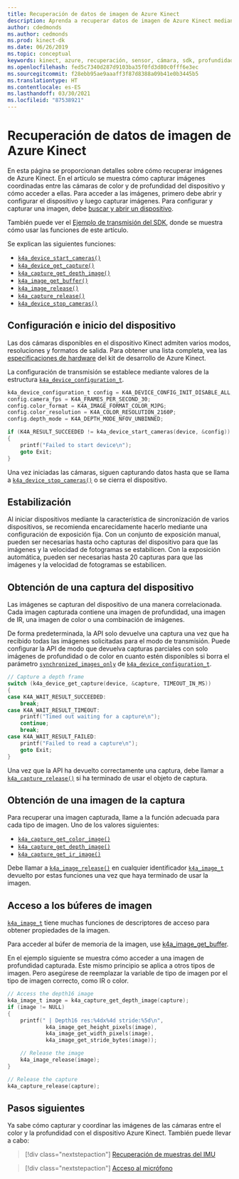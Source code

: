 ```yaml
---
title: Recuperación de datos de imagen de Azure Kinect
description: Aprenda a recuperar datos de imagen de Azure Kinect mediante el SDK del sensor Kinect.
author: cdedmonds
ms.author: cedmonds
ms.prod: kinect-dk
ms.date: 06/26/2019
ms.topic: conceptual
keywords: kinect, azure, recuperación, sensor, cámara, sdk, profundidad, rgb, imágenes, color, captura, resolución, búfer
ms.openlocfilehash: fed5c7340d287d9103ba35f0fd3d80c0fff6e3ec
ms.sourcegitcommit: f28ebb95ae9aaaff3f87d8388a09b41e0b3445b5
ms.translationtype: HT
ms.contentlocale: es-ES
ms.lasthandoff: 03/30/2021
ms.locfileid: "87538921"
---
```

# <a name="retrieve-azure-kinect-image-data"></a>Recuperación de datos de imagen de Azure Kinect

En esta página se proporcionan detalles sobre cómo recuperar imágenes de Azure Kinect. En el artículo se muestra cómo capturar imágenes coordinadas entre las cámaras de color y de profundidad del dispositivo y cómo acceder a ellas. Para acceder a las imágenes, primero debe abrir y configurar el dispositivo y luego capturar imágenes.
Para configurar y capturar una imagen, debe [buscar y abrir un dispositivo](find-then-open-device.md).

También puede ver el [Ejemplo de transmisión del SDK](https://github.com/microsoft/Azure-Kinect-Sensor-SDK/tree/develop/examples/streaming), donde se muestra cómo usar las funciones de este artículo.

Se explican las siguientes funciones:

- [`k4a_device_start_cameras()`](https://microsoft.github.io/Azure-Kinect-Sensor-SDK/master/group___functions_gaad7a85e1e5471810262442fc4a8e217a.html#gaad7a85e1e5471810262442fc4a8e217a)
- [`k4a_device_get_capture()`](https://microsoft.github.io/Azure-Kinect-Sensor-SDK/master/group___functions_ga4dac757a33657f4d3dbf1ae8b21c158a.html#ga4dac757a33657f4d3dbf1ae8b21c158a)
- [`k4a_capture_get_depth_image()`](https://microsoft.github.io/Azure-Kinect-Sensor-SDK/master/group___functions_gafa03513da96bf6b8c254fc11a04ee6d6.html#gafa03513da96bf6b8c254fc11a04ee6d6)
- [`k4a_image_get_buffer()`](https://microsoft.github.io/Azure-Kinect-Sensor-SDK/master/group___functions_ga2ef070cf4e543cd0f726478af332546e.html#ga2ef070cf4e543cd0f726478af332546e)
- [`k4a_image_release()`](https://microsoft.github.io/Azure-Kinect-Sensor-SDK/master/group___functions_ga27c81863b13fafc3934a32935a014e9f.html#ga27c81863b13fafc3934a32935a014e9f)
- [`k4a_capture_release()`](https://microsoft.github.io/Azure-Kinect-Sensor-SDK/master/group___functions_ga0ed6f74ec403c3eac1b8ef3afb32cee6.html#ga0ed6f74ec403c3eac1b8ef3afb32cee6)
- [`k4a_device_stop_cameras()`](https://microsoft.github.io/Azure-Kinect-Sensor-SDK/master/group___functions_ga4fa0e0a011a7105309ad97f081a5d6b8.html#ga4fa0e0a011a7105309ad97f081a5d6b8)
  
## <a name="configure-and-start-the-device"></a>Configuración e inicio del dispositivo

Las dos cámaras disponibles en el dispositivo Kinect admiten varios modos, resoluciones y formatos de salida. Para obtener una lista completa, vea las [especificaciones de hardware](hardware-specification.md) del kit de desarrollo de Azure Kinect.

La configuración de transmisión se establece mediante valores de la estructura [`k4a_device_configuration_t`](https://microsoft.github.io/Azure-Kinect-Sensor-SDK/master/structk4a__device__configuration__t.html).

```C
k4a_device_configuration_t config = K4A_DEVICE_CONFIG_INIT_DISABLE_ALL;
config.camera_fps = K4A_FRAMES_PER_SECOND_30;
config.color_format = K4A_IMAGE_FORMAT_COLOR_MJPG;
config.color_resolution = K4A_COLOR_RESOLUTION_2160P;
config.depth_mode = K4A_DEPTH_MODE_NFOV_UNBINNED;

if (K4A_RESULT_SUCCEEDED != k4a_device_start_cameras(device, &config))
{
    printf("Failed to start device\n");
    goto Exit;
}
```

Una vez iniciadas las cámaras, siguen capturando datos hasta que se llama a [`k4a_device_stop_cameras()`](https://microsoft.github.io/Azure-Kinect-Sensor-SDK/master/group___functions_ga4fa0e0a011a7105309ad97f081a5d6b8.html#ga4fa0e0a011a7105309ad97f081a5d6b8) o se cierra el dispositivo.

## <a name="stabilization"></a>Estabilización

Al iniciar dispositivos mediante la característica de sincronización de varios dispositivos, se recomienda encarecidamente hacerlo mediante una configuración de exposición fija.
Con un conjunto de exposición manual, pueden ser necesarias hasta ocho capturas del dispositivo para que las imágenes y la velocidad de fotogramas se estabilicen. Con la exposición automática, pueden ser necesarias hasta 20 capturas para que las imágenes y la velocidad de fotogramas se estabilicen.

## <a name="get-a-capture-from-the-device"></a>Obtención de una captura del dispositivo

Las imágenes se capturan del dispositivo de una manera correlacionada. Cada imagen capturada contiene una imagen de profundidad, una imagen de IR, una imagen de color o una combinación de imágenes.

De forma predeterminada, la API solo devuelve una captura una vez que ha recibido todas las imágenes solicitadas para el modo de transmisión. Puede configurar la API de modo que devuelva capturas parciales con solo imágenes de profundidad o de color en cuanto estén disponibles si borra el parámetro [`synchronized_images_only`](https://microsoft.github.io/Azure-Kinect-Sensor-SDK/master/structk4a__device__configuration__t_a8208974f05d89fc1362c6a0900bdef4d.html#a8208974f05d89fc1362c6a0900bdef4d) de [`k4a_device_configuration_t`](https://microsoft.github.io/Azure-Kinect-Sensor-SDK/master/structk4a__device__configuration__t.html).

```C
// Capture a depth frame
switch (k4a_device_get_capture(device, &capture, TIMEOUT_IN_MS))
{
case K4A_WAIT_RESULT_SUCCEEDED:
    break;
case K4A_WAIT_RESULT_TIMEOUT:
    printf("Timed out waiting for a capture\n");
    continue;
    break;
case K4A_WAIT_RESULT_FAILED:
    printf("Failed to read a capture\n");
    goto Exit;
}
```

Una vez que la API ha devuelto correctamente una captura, debe llamar a [`k4a_capture_release()`](https://microsoft.github.io/Azure-Kinect-Sensor-SDK/master/group___functions_ga0ed6f74ec403c3eac1b8ef3afb32cee6.html#ga0ed6f74ec403c3eac1b8ef3afb32cee6) si ha terminado de usar el objeto de captura.

## <a name="get-an-image-from-the-capture"></a>Obtención de una imagen de la captura

Para recuperar una imagen capturada, llame a la función adecuada para cada tipo de imagen. Uno de los valores siguientes:

- [`k4a_capture_get_color_image()`](https://microsoft.github.io/Azure-Kinect-Sensor-SDK/master/group___functions_ga683e440b5f22215a2de58d7fa140488c.html#ga683e440b5f22215a2de58d7fa140488c)
- [`k4a_capture_get_depth_image()`](https://microsoft.github.io/Azure-Kinect-Sensor-SDK/master/group___functions_gafa03513da96bf6b8c254fc11a04ee6d6.html#gafa03513da96bf6b8c254fc11a04ee6d6)
- [`k4a_capture_get_ir_image()`](https://microsoft.github.io/Azure-Kinect-Sensor-SDK/master/group___functions_ga1531c3fa76a7c174b8f2eab24de91794.html#ga1531c3fa76a7c174b8f2eab24de91794)

Debe llamar a [`k4a_image_release()`](https://microsoft.github.io/Azure-Kinect-Sensor-SDK/master/group___functions_ga27c81863b13fafc3934a32935a014e9f.html#ga27c81863b13fafc3934a32935a014e9f) en cualquier identificador [`k4a_image_t`](https://microsoft.github.io/Azure-Kinect-Sensor-SDK/master/structk4a__image__t.html) devuelto por estas funciones una vez que haya terminado de usar la imagen.

## <a name="access-image-buffers"></a>Acceso a los búferes de imagen

[`k4a_image_t`](https://microsoft.github.io/Azure-Kinect-Sensor-SDK/master/structk4a__image__t.html) tiene muchas funciones de descriptores de acceso para obtener propiedades de la imagen.

Para acceder al búfer de memoria de la imagen, use [k4a_image_get_buffer](https://microsoft.github.io/Azure-Kinect-Sensor-SDK/master/group___functions_ga2ef070cf4e543cd0f726478af332546e.html#ga2ef070cf4e543cd0f726478af332546e).

En el ejemplo siguiente se muestra cómo acceder a una imagen de profundidad capturada. Este mismo principio se aplica a otros tipos de imagen. Pero asegúrese de reemplazar la variable de tipo de imagen por el tipo de imagen correcto, como IR o color.

```C
// Access the depth16 image
k4a_image_t image = k4a_capture_get_depth_image(capture);
if (image != NULL)
{
    printf(" | Depth16 res:%4dx%4d stride:%5d\n",
            k4a_image_get_height_pixels(image),
            k4a_image_get_width_pixels(image),
            k4a_image_get_stride_bytes(image));

    // Release the image
    k4a_image_release(image);
}

// Release the capture
k4a_capture_release(capture);
```

## <a name="next-steps"></a>Pasos siguientes

Ya sabe cómo capturar y coordinar las imágenes de las cámaras entre el color y la profundidad con el dispositivo Azure Kinect. También puede llevar a cabo:

>[!div class="nextstepaction"]
>[Recuperación de muestras del IMU](retrieve-imu-samples.md)

>[!div class="nextstepaction"]
>[Acceso al micrófono](access-mics.md)
